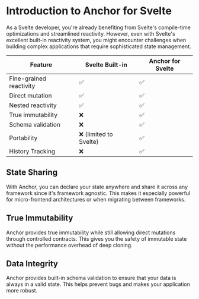 # Introduction to Anchor for Svelte

As a Svelte developer, you're already benefiting from Svelte's compile-time optimizations and streamlined reactivity.
However, even with Svelte's excellent built-in reactivity system, you might encounter challenges when building complex
applications that require sophisticated state management.

| Feature                 | Svelte Built-in        | Anchor for Svelte |
| ----------------------- | ---------------------- | ----------------- |
| Fine-grained reactivity | ✅                     | ✅                |
| Direct mutation         | ✅                     | ✅                |
| Nested reactivity       | ✅                     | ✅                |
| True immutability       | ❌                     | ✅                |
| Schema validation       | ❌                     | ✅                |
| Portability             | ❌ (limited to Svelte) | ✅                |
| History Tracking        | ❌                     | ✅                |

## State Sharing

With Anchor, you can declare your state anywhere and share it across any framework since it's framework agnostic. This
makes it especially powerful for micro-frontend architectures or when migrating between frameworks.

## True Immutability

Anchor provides true immutability while still allowing direct mutations through controlled contracts. This gives you the
safety of immutable state without the performance overhead of deep cloning.

## Data Integrity

Anchor provides built-in schema validation to ensure that your data is always in a valid state. This helps prevent
bugs and makes your application more robust.
